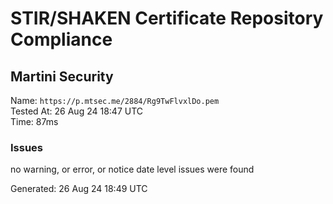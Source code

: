 # STIR/SHAKEN Certificate Repository Compliance

## Martini Security

Name: `https://p.mtsec.me/2884/Rg9TwFlvxlDo.pem`\
Tested At: 26 Aug 24 18:47 UTC\
Time: 87ms

### Issues

no warning, or error, or notice date level issues were found

Generated: 26 Aug 24 18:49 UTC